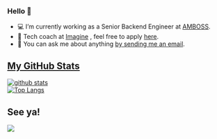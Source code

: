 ### Hello 👋

- 💻 I’m currently working as a Senior Backend Engineer at [AMBOSS](https://amboss.com).
- 👩‍ Tech coach at [Imagine](https://www.joinimagine.com/) , feel free to apply [here](https://joinimagine.typeform.com/to/vWwyEF/salma).
- 💬 You can ask me about anything [by sending me an email](mailto:salmahabdelhady@gmail.com?subject=[GITHUB] ).

## [My GitHub Stats](https://github.com/anuraghazra/github-readme-stats)

[![github stats](https://github-readme-stats.vercel.app/api?username=SalmaGhareeb&hide=stars&show_icons=true&theme=material-palenight&include_all_commits=true&count_private=true)](https://github.com/SalmaGhareeb?tab=repositories) 
<br/> 
[![Top Langs](https://github-readme-stats.vercel.app/api/top-langs/?username=SalmaGhareeb&langs_count=6&layout=compact&theme=material-palenight)](https://github.com/SalmaGhareeb?tab=repositories)

## See ya!

<img src="https://media.giphy.com/media/48FhEMYGWji8/source.gif">
